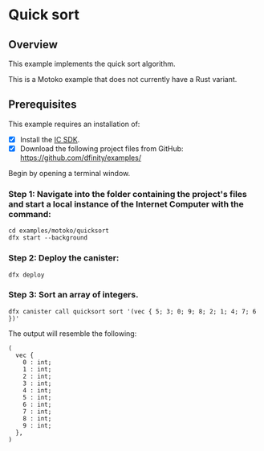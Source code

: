 # Quick sort

## Overview
This example implements the quick sort algorithm.

This is a Motoko example that does not currently have a Rust variant. 

## Prerequisites
This example requires an installation of:

- [x] Install the [IC SDK](../developer-docs/setup/install/index.mdx).
- [x] Download the following project files from GitHub: https://github.com/dfinity/examples/

Begin by opening a terminal window.

### Step 1: Navigate into the folder containing the project's files and start a local instance of the Internet Computer with the command:

```
cd examples/motoko/quicksort
dfx start --background
```

### Step 2: Deploy the canister:

```
dfx deploy
```

### Step 3: Sort an array of integers.

```
dfx canister call quicksort sort '(vec { 5; 3; 0; 9; 8; 2; 1; 4; 7; 6 })'
```

The output will resemble the following:

```
(
  vec {
    0 : int;
    1 : int;
    2 : int;
    3 : int;
    4 : int;
    5 : int;
    6 : int;
    7 : int;
    8 : int;
    9 : int;
  },
)
```